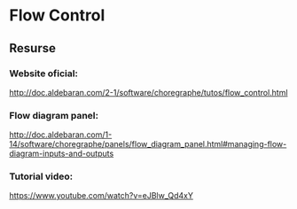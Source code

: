 # Flow Control 
## Resurse
### Website oficial:
http://doc.aldebaran.com/2-1/software/choregraphe/tutos/flow_control.html
### Flow diagram panel:
http://doc.aldebaran.com/1-14/software/choregraphe/panels/flow_diagram_panel.html#managing-flow-diagram-inputs-and-outputs
### Tutorial video:
https://www.youtube.com/watch?v=eJBlw_Qd4xY
